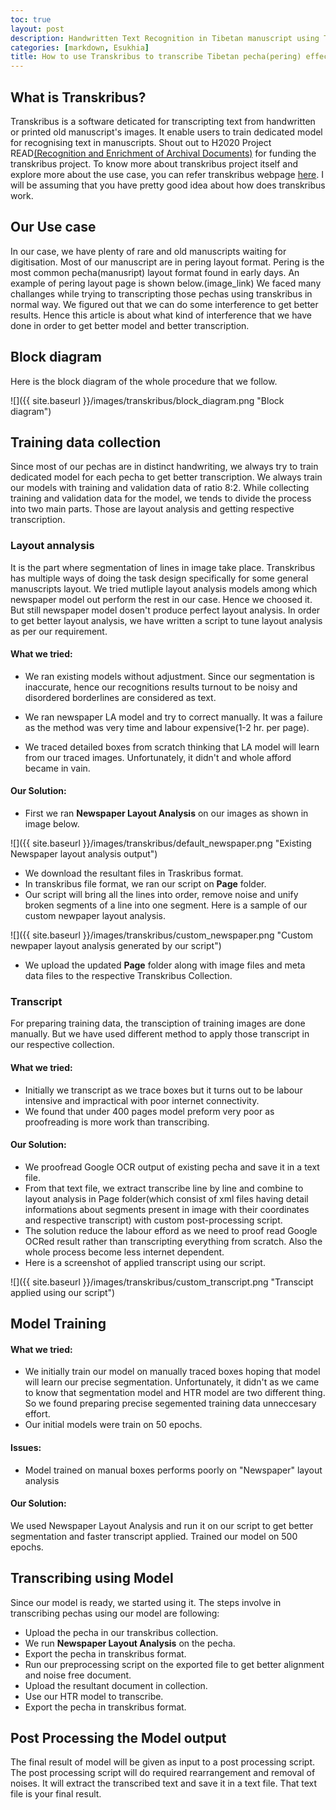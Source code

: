 ```yaml
---
toc: true
layout: post
description: Handwritten Text Recognition in Tibetan manuscript using Transkribus.
categories: [markdown, Esukhia]
title: How to use Transkribus to transcribe Tibetan pecha(pering) effectively?
---
```


## What is Transkribus?
Transkribus is a software deticated for transcripting text from handwritten or printed old manuscript's images. It enable users to train dedicated model for recognising text in manuscripts. Shout out to H2020 Project READ[(Recognition and Enrichment of Archival Documents)](https://read.transkribus.eu/) for funding the transkribus project. To know more about transkribus project itself and explore more about the use case, you can refer transkribus webpage [here](https://transkribus.eu/wiki/images/7/77/How_to_use_TRANSKRIBUS_-_10_steps.pdf). I will be assuming that you have pretty good idea about how does transkribus work.

## Our Use case
In our case, we have plenty of rare and old manuscripts waiting for digitisation. Most of our manuscript are in pering layout format. Pering is the most common pecha(manusript) layout format found in early days. An example of pering layout page is shown below.(image_link) We faced many challanges while trying to transcripting those pechas using transkribus in normal way. We figured out that we can do some interference to get better results. Hence this article is about what kind of interference that we have done in order to get better model and better transcription. 
## Block diagram
Here is the block diagram of the whole procedure that we follow.


![]({{ site.baseurl }}/images/transkribus/block_diagram.png "Block diagram")


## Training data collection
Since most of our pechas are in distinct handwriting, we always try to train dedicated model for each pecha to get better transcription. We always train our models with training and validation data of ratio 8:2. While collecting training and validation data for the model, we tends to divide the process into two main parts. Those are layout analysis and getting respective transcription.

### Layout annalysis
It is the part where segmentation of lines in image take place. Transkribus has multiple ways of doing the task design specifically for some general manuscripts layout. We tried mutliple layout analysis models among which newspaper model out perform the rest in our case. Hence we choosed it. But still newspaper model dosen't produce perfect layout analysis. In order to get better layout analysis, we have written a  script to tune layout analysis as per our requirement.

#### What we tried:
- We ran existing models without adjustment. Since our segmentation is inaccurate, hence our recognitions results turnout to be noisy and disordered borderlines are considered as text.

 - We ran newspaper LA model and try to correct manually. It was a failure as the method was very time and labour expensive(1-2 hr. per page).

 - We traced detailed boxes from scratch thinking that LA model will learn from our traced images. Unfortunately, it didn't and whole afford became in vain.
 
#### Our Solution:
- First we ran **Newspaper Layout Analysis** on our images as shown in image below.

![]({{ site.baseurl }}/images/transkribus/default_newspaper.png "Existing Newspaper layout analysis output")


- We download the resultant files in Traskribus format.
- In transkribus file format, we ran our script on **Page** folder.
- Our script will bring all the lines into order, remove noise and unify broken segments of a line into one segment. Here is a sample of our custom newpaper layout analysis.

![]({{ site.baseurl }}/images/transkribus/custom_newspaper.png "Custom newpaper layout analysis generated by our script")


- We upload the updated **Page** folder along with image files and meta data files to the respective Transkribus Collection. 

### Transcript
For preparing training data, the transciption of training images are done manually. But we have used different method to apply those transcript in our respective collection.
#### What we tried:
- Initially we transcript as we trace boxes but it turns out to be labour intensive and impractical with poor internet connectivity.
- We found that under 400 pages model preform very poor as proofreading is more work than transcribing.  
#### Our Solution:
- We proofread Google OCR output of existing pecha and save it in a text file.
- From that text file, we extract transcribe line by line and combine to layout analysis in Page folder(which consist of xml files having detail informations about segments present in image with their coordinates and respective transcript) with custom post-processing script.
- The solution reduce the labour efford as we need to proof read Google OCRed result rather than transcripting everything from scratch. Also the whole process become less internet dependent.
- Here is a screenshot of applied transcript using our script.

![]({{ site.baseurl }}/images/transkribus/custom_transcript.png "Transcipt applied using our script")

## Model Training
#### What we tried:
- We initially train our model on manually traced boxes hoping that model will learn our precise segmentation. Unfortunately, it didn't as we came to know that segmentation model and HTR model are two different thing. So we found preparing precise segemented training data unneccesary effort.
- Our initial models were train on 50 epochs.
#### Issues:
- Model trained on  manual boxes performs poorly on "Newspaper" layout analysis 
#### Our Solution:
We used Newspaper Layout Analysis and run it on our script to get better segmentation and faster transcript applied. Trained our model on 500 epochs.
## Transcribing using Model
Since our model is ready, we started using it. The steps involve in transcribing pechas using our model are following:
- Upload the pecha in our transkribus collection.
- We run **Newspaper Layout Analysis** on the pecha.
- Export the pecha in transkribus format.
- Run our preprocessing script on the exported file to get better alignment and noise free document.
- Upload the resultant document in collection.
- Use our HTR model to transcribe.
- Export the pecha in transkribus format.
## Post Processing the Model output
The final result of model will be given as input to a post processing script. The post processing script will do required rearrangement and removal of noises. It will extract the transcribed text  and save it in a text file. That text file is your final result.
